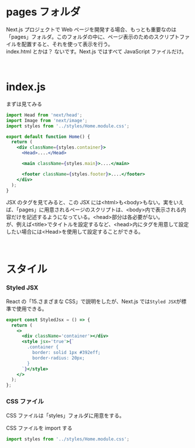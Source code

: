# pages フォルダ

Next.js プロジェクトで Web ページを開発する場合、もっとも重要なのは「pages」フォルダ。このフォルダの中に、ページ表示のためのスクリプトファイルを配置すると、それを使って表示を行う。  
index.html とかは？ ないです。Next.js ではすべて JavaScript ファイルだけ。

<br />

# index.js

まずは見てみる

```jsx
import Head from 'next/head';
import Image from 'next/image';
import styles from '../styles/Home.module.css';

export default function Home() {
  return (
    <div className={styles.container}>
      <Head>....</Head>

      <main className={styles.main}>....</main>

      <footer className={styles.footer}>....</footer>
    </div>
  );
}
```

JSX のタグを見てみると、この JSX には\<html>も\<body>もない。実をいえば、「pages」に用意されるページのスクリプトは、\<body>内で表示される内容だけを記述するようになっている。\<head>部分は各必要がない。  
が、例えば\<title>でタイトルを設定するなど、\<head>内にタグを用意して設定したい場合には\<Head>を使用して設定することができる。

<br />

# スタイル

### Styled JSX

React の「15.さまざまな CSS」で説明をしたが、Next.js では`Styled JSX`が標準で使用できる。

```jsx
export const StyledJsx = () => {
  return (
    <>
      <div className='container'></div>
      <style jsx='true'>{`
        .container {
          border: solid 1px #392eff;
          border-radius: 20px;
        }
      `}</style>
    </>
  );
};
```

### CSS ファイル

CSS ファイルは「styles」フォルダに用意をする。

CSS ファイルを import する

```jsx
import styles from '../styles/Home.module.css';
```
